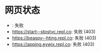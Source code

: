 # 网页状态
- : 失败
- https://start--stpstyc.repl.co: 失败 (403)
- https://beaspy--hting.repl.co: 失败 (403)
- https://apping.eywjx.repl.co: 失败 (403)
